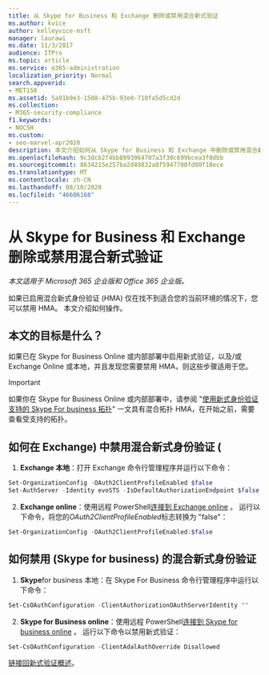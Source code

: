 ```yaml
---
title: 从 Skype for Business 和 Exchange 删除或禁用混合新式验证
ms.author: kvice
author: kelleyvice-msft
manager: laurawi
ms.date: 11/3/2017
audience: ITPro
ms.topic: article
ms.service: o365-administration
localization_priority: Normal
search.appverid:
- MET150
ms.assetid: 5a91b9e3-1508-475b-93e0-710fa5d5cd2d
ms.collection:
- M365-security-compliance
f1.keywords:
- NOCSH
ms.custom:
- seo-marvel-apr2020
description: 本文介绍如何从 Skype for Business 和 Exchange 中删除或禁用混合新式身份验证。
ms.openlocfilehash: 9c3dcb2f4bb8993964707a3f30c699bcea3f0dbb
ms.sourcegitcommit: 8634215e257ba2d49832a8f5947700fd00f18ece
ms.translationtype: MT
ms.contentlocale: zh-CN
ms.lasthandoff: 08/10/2020
ms.locfileid: "46606168"
---
```

# <a name="removing-or-disabling-hybrid-modern-authentication-from-skype-for-business-and-exchange"></a>从 Skype for Business 和 Exchange 删除或禁用混合新式验证

*本文适用于 Microsoft 365 企业版和 Office 365 企业版。*

如果已启用混合新式身份验证 (HMA) 仅在找不到适合您的当前环境的情况下，您可以禁用 HMA。 本文介绍如何操作。
  
## <a name="who-is-this-article-for"></a>本文的目标是什么？

如果已在 Skype for Business Online 或内部部署中启用新式验证，以及/或 Exchange Online 或本地，并且发现您需要禁用 HMA，则这些步骤适用于您。

> [!IMPORTANT]
> 如果你在 Skype for Business Online 或内部部署中，请参阅 "[使用新式身份验证支持的 Skype For business 拓扑](https://technet.microsoft.com/library/mt803262.aspx)" 一文具有混合拓扑 HMA，在开始之前，需要查看受支持的拓扑。
  
## <a name="how-to-disable-hybrid-modern-authentication-exchange"></a>如何在 Exchange) 中禁用混合新式身份验证 (

1. **Exchange 本地**：打开 Exchange 命令行管理程序并运行以下命令： 

```powershell
Set-OrganizationConfig -OAuth2ClientProfileEnabled $false
Set-AuthServer -Identity evoSTS -IsDefaultAuthorizationEndpoint $false
```

2. **Exchange online**：使用远程 PowerShell[连接到 Exchange online](https://docs.microsoft.com/powershell/exchange/exchange-online/connect-to-exchange-online-powershell/connect-to-exchange-online-powershell) 。 运行以下命令，将您的*OAuth2ClientProfileEnabled*标志转换为 "false"：

```powershell    
Set-OrganizationConfig -OAuth2ClientProfileEnabled:$false
```
    
## <a name="how-to-disable-hybrid-modern-authentication-skype-for-business"></a>如何禁用 (Skype for business) 的混合新式身份验证

1. **Skype**for business 本地：在 Skype For Business 命令行管理程序中运行以下命令：

```powershell
Set-CsOAuthConfiguration -ClientAuthorizationOAuthServerIdentity ""
```

2. **Skype for Business online**：使用远程 PowerShell[连接到 Skype for business online](https://docs.microsoft.com/office365/enterprise/powershell/manage-skype-for-business-online-with-office-365-powershell) 。 运行以下命令以禁用新式验证：

```powershell    
Set-CsOAuthConfiguration -ClientAdalAuthOverride Disallowed
```

[链接回新式验证概述](hybrid-modern-auth-overview.md)。 
  

